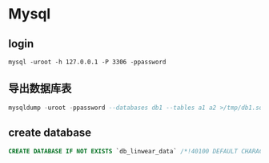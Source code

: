 # Mysql

## login
```
mysql -uroot -h 127.0.0.1 -P 3306 -ppassword
```

## 导出数据库表
```sql
mysqldump -uroot -ppassword --databases db1 --tables a1 a2 >/tmp/db1.sql
```
## create database
```sql
CREATE DATABASE IF NOT EXISTS `db_linwear_data` /*!40100 DEFAULT CHARACTER SET utf8mb4 COLLATE utf8mb4_bin */ ;
```